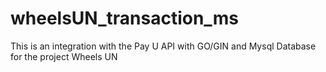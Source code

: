 # wheelsUN_transaction_ms
This is an integration with the Pay U API with GO/GIN and Mysql Database for the project Wheels UN
